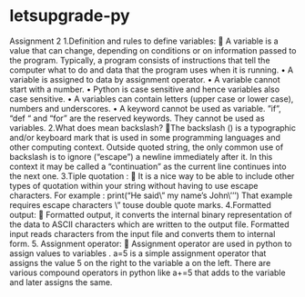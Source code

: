 # letsupgrade-py
Assignment 2 
1.Definition and rules to define variables:
 A variable is a value that can change, depending on conditions or on information passed to the program. Typically, a program consists of instructions that tell the computer what to do and data that the program uses when it is running. 
•	A variable is assigned to data by assignment operator.
•	A variable cannot start with a number.
•	Python is case sensitive and hence variables also case sensitive.
•	A variables can contain letters (upper case or lower case), numbers and underscores.
•	A keyword cannot be used as variable. ”if”, “def “ and “for” are the reserved keywords. They cannot be used as variables.
2.What does mean backslash?
The backslash (\) is a typographic and/or keyboard mark that is used in some programming languages and other  computing context. Outside quoted string, the only common use of backslash is to ignore (“escape”) a newline immediately after it. In this context it may be called a “continuation” as the current line continues into the next one. 
3.Tiple quotation :
 It is a nice way to be able to include other types of  quotation within your string without having to use escape characters.
For example : print(“He said\” my name’s John\’’’) That example requires escape characters \” touse double quote marks.
4.Formatted output: 
 Formatted output, it converts the internal binary representation of the data to ASCII characters which are written to the output file. Formatted input reads characters from the input file and converts them to internal form. 
5. Assignment operator:
 Assignment operator are used in python to assign values to variables . a=5 is a simple assignment operator that assigns the value 5 on the right to the variable a on the left. There are various compound operators in python like a+=5 that adds to the variable and later assigns the same.
